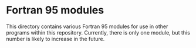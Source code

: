 # Fortran 95 modules
This directory contains various Fortran 95 modules for use in other programs
within this repository. Currently, there is only one module, but this number is
likely to increase in the future.
